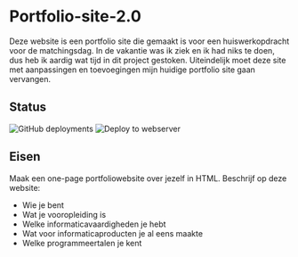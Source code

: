 # Portfolio-site-2.0 
Deze website is een portfolio site die gemaakt is voor een huiswerkopdracht voor de matchingsdag. In de vakantie was ik ziek en ik had niks te doen, dus heb ik aardig wat tijd in dit project gestoken. Uiteindelijk moet deze site met aanpassingen en toevoegingen mijn huidige portfolio site gaan vervangen.

## Status
![GitHub deployments](https://img.shields.io/github/deployments/jely2002/Portfolio-site-2.0/production?label=Deployment%20status)
![Deploy to webserver](https://github.com/jely2002/Portfolio-site-2.0/workflows/Deploy%20to%20webserver/badge.svg)
## Eisen
Maak een one-page portfoliowebsite over jezelf in HTML. Beschrijf op deze website:

  * Wie je bent
  * Wat je vooropleiding is
  * Welke informaticavaardigheden je hebt
  * Wat voor informaticaproducten je al eens maakte
  * Welke programmeertalen je kent
